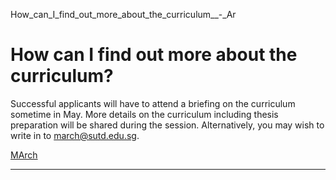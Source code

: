 How_can_I_find_out_more_about_the_curriculum__-_Ar



How can I find out more about the curriculum?
=============================================

Successful applicants will have to attend a briefing on the curriculum sometime in May. More details on the curriculum including thesis preparation will be shared during the session. Alternatively, you may wish to write in to [march@sutd.edu.sg](mailto:march@sutd.edu.sg).

[MArch](https://www.sutd.edu.sg/asd/tag/march/)

---

